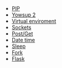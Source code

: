 <!-- TITLE: Python -->
<!-- SUBTITLE: A quick summary of Python -->

* [PIP](/python/pip)
* [Yowsup 2](/python/yowsup-2)
* [Virtual enviroment](/python/venv)
* [Sockets](/python/sockets)
* [Post/Get](/python/postget)
* [Date time](/python/datetime)
* [Sleep](/python/sleep)
* [Fork](/python/fork)
* [Flask](/python/flask)
